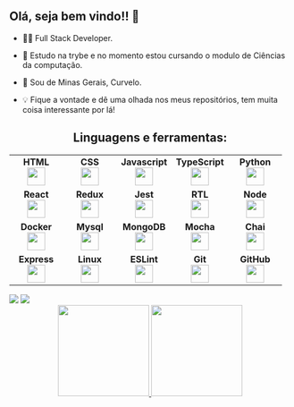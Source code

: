 ## Olá, seja bem vindo!! 👋

- 🧑‍💻 Full Stack Developer.

- 🚀 Estudo na trybe e no momento estou cursando o modulo de Ciências da computação.

- 📍 Sou de Minas Gerais, Curvelo.

- 💡 Fique a vontade e dê uma olhada nos meus repositórios, tem muita coisa interessante por lá!

<div align="center" >
<h2 align="center">Linguagens e ferramentas:</h2>
<table width="320px">
    <tbody>
        <tr valign="top">
            <td width="80px" align="center">
                <span><strong>HTML</strong></span><br>
                <img height="32" src="https://cdn.jsdelivr.net/gh/devicons/devicon/icons/html5/html5-original.svg">
            </td>
            <td width="80px" align="center">
                <span><strong>CSS</strong></span><br>
                <img height="32px" src="https://cdn.jsdelivr.net/gh/devicons/devicon/icons/css3/css3-original.svg">
            </td>
            <td width="80px" align="center">
                <span><strong>Javascript</strong></span><br>
                <img height="32px" src="https://upload.vectorlogo.zone/logos/javascript/images/239ec8a4-163e-4792-83b6-3f6d96911757.svg">
            </td>
            <td width="80px" align="center">
                <span><strong>TypeScript</strong></span><br>
                <img height="32px" src="https://www.vectorlogo.zone/logos/typescriptlang/typescriptlang-icon.svg">
            </td>
            <td width="80px" align="center">
                <span><strong>Python</strong></span><br>
                <img height="32px" src="https://www.vectorlogo.zone/logos/python/python-icon.svg">
            </td>
        </tr>
        <tr valign="top">
            <td width="80px" align="center">
                <span><strong>React</strong></span><br>
                <img height="32px" src="https://cdn.jsdelivr.net/gh/devicons/devicon/icons/react/react-original.svg">
            </td>
            <td width="80px" align="center">
                <span><strong>Redux</strong></span><br>
                <img height="32" src="https://cdn.worldvectorlogo.com/logos/redux.svg">
            </td>
            <td width="80px" align="center">
                <span><strong>Jest</strong></span><br>
                <img height="32px" src="https://www.vectorlogo.zone/logos/jestjsio/jestjsio-icon.svg">
            </td>
            <td width="80px" align="center">
                <span><strong>RTL</strong></span><br>
                <img height="32" src="https://testing-library.com/img/octopus-128x128.png">
            </td>
            <td width="80px" align="center">
                <span><strong>Node</strong></span><br>
                <img height="32px" src="https://www.vectorlogo.zone/logos/nodejs/nodejs-icon.svg">
            </td>
        </tr>
        <tr valign="top">
            <td width="80px" align="center">
                <span><strong>Docker</strong></span><br>
                <img height="32" src="https://www.vectorlogo.zone/logos/docker/docker-icon.svg">
            </td>
            <td width="80px" align="center">
                <span><strong>Mysql</strong></span><br>
                <img height="32px" src="https://www.vectorlogo.zone/logos/mysql/mysql-icon.svg">
            </td>
            <td width="80px" align="center">
                <span><strong>MongoDB</strong></span><br>
                <img height="32px" src="https://www.vectorlogo.zone/logos/mongodb/mongodb-icon.svg">
            </td>
            <td width="80px" align="center">
                <span><strong>Mocha</strong></span><br>
                <img height="32px" src="https://www.vectorlogo.zone/logos/mochajs/mochajs-icon.svg">
            </td>
            <td width="80px" align="center">
                <span><strong>Chai</strong></span><br>
                <img height="32px" src="https://www.vectorlogo.zone/logos/chaijs/chaijs-icon.svg">
            </td>
        </tr>
        <tr valign="top">
            <td width="80px" align="center">
                <span><strong>Express</strong></span><br>
                <img height="32px" src="https://www.vectorlogo.zone/logos/expressjs/expressjs-icon.svg">
            </td>
            <td width="80px" align="center">
                <span><strong>Linux</strong></span><br>
                <img height="32px" src="https://www.vectorlogo.zone/logos/linux/linux-icon.svg">
            </td>
            <td width="80px" align="center">
                <span><strong>ESLint</strong></span><br>
                <img height="32px" src="https://www.vectorlogo.zone/logos/eslint/eslint-icon.svg">
            </td>
            <td width="80px" align="center">
                <span><strong>Git</strong></span><br>
                <img height="32px" src="https://cdn.jsdelivr.net/gh/devicons/devicon/icons/git/git-plain.svg">
              </td>
            <td width="80px" align="center">
                <span><strong>GitHub</strong></span><br>
                <img height="32px" src="https://www.vectorlogo.zone/logos/github/github-icon.svg">
            </td>
        </tr>
    </tbody>
</table>

</div>
  <a href = "mailto:dias.rodrigosena@gmai.com"><img src="https://img.shields.io/badge/-Gmail-%23333?style=for-the-badge&logo=gmail&logoColor=white" target="_blank"></a>
  <a href="https://www.linkedin.com/in/rodrigo-sen4/" target="_blank"><img src="https://img.shields.io/badge/-LinkedIn-%230077B5?style=for-the-badge&logo=linkedin&logoColor=white" target="_blank"></a> 
</div>

<div align="center">
  <a href="https://github.com/RodrigoSen4">
  <img height="163em" src="https://github-readme-stats.vercel.app/api?username=RodrigoSen4&show_icons=true&theme=dracula&include_all_commits=true&count_private=true"/>
  <img height="163em" src="https://github-readme-stats.vercel.app/api/top-langs/?username=RodrigoSen4&layout=compact&langs_count=7&theme=dracula"/>
</div>

